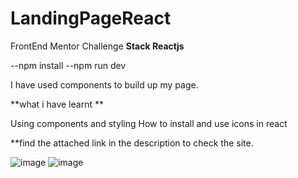 # LandingPageReact

FrontEnd Mentor Challenge
**Stack
Reactjs**

--npm install 
--npm run dev

I have used components to build up my page.

**what i have learnt **

Using components and styling
How to install and use icons in react

**find the attached link in the description to check the site.

![image](https://github.com/Lochipi/LandingPageReact/assets/108942025/60f5c11c-579e-4c2a-9bc9-2cdaaad327f2)
![image](https://github.com/Lochipi/LandingPageReact/assets/108942025/f5ed3466-978d-446d-b5ba-c6e5c3a2a107)
